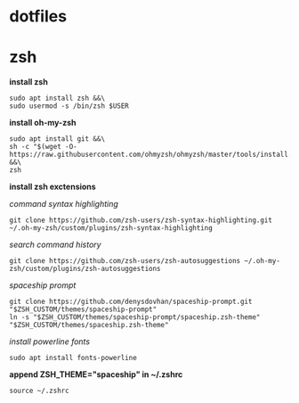# dotfiles

# zsh

**install zsh**

```shell
sudo apt install zsh &&\
sudo usermod -s /bin/zsh $USER
```

**install oh-my-zsh**

```shell
sudo apt install git &&\
sh -c "$(wget -O- https://raw.githubusercontent.com/ohmyzsh/ohmyzsh/master/tools/install.sh)" &&\
zsh
```

**install zsh exctensions**

*command syntax highlighting*

```shell
git clone https://github.com/zsh-users/zsh-syntax-highlighting.git ~/.oh-my-zsh/custom/plugins/zsh-syntax-highlighting
```

*search command history*

```shell
git clone https://github.com/zsh-users/zsh-autosuggestions ~/.oh-my-zsh/custom/plugins/zsh-autosuggestions
```

*spaceship prompt*

```shell
git clone https://github.com/denysdovhan/spaceship-prompt.git "$ZSH_CUSTOM/themes/spaceship-prompt"
ln -s "$ZSH_CUSTOM/themes/spaceship-prompt/spaceship.zsh-theme" "$ZSH_CUSTOM/themes/spaceship.zsh-theme"
```

*install powerline fonts*

```shell
sudo apt install fonts-powerline
```

**append ZSH_THEME="spaceship" in ~/.zshrc**

```shell
source ~/.zshrc
```




